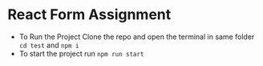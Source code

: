 # React Form Assignment

- To Run the Project Clone the repo and open the terminal in same folder `cd test` and `npm i`
- To start the project run `npm run start`
